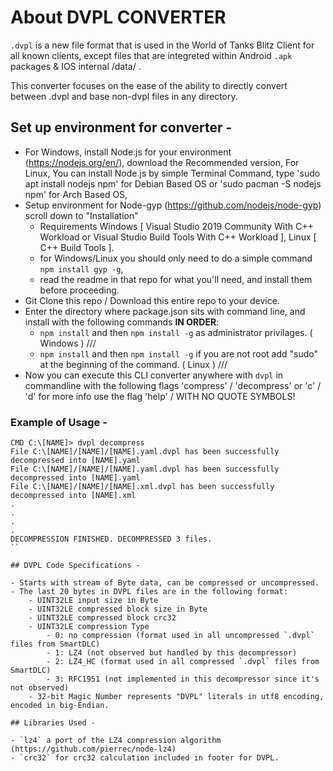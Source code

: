 # About DVPL CONVERTER

`.dvpl` is a new file format that is used in the World of Tanks Blitz Client for all known clients, except files that are integreted within Android `.apk` packages & IOS internal /data/ .

This converter focuses on the ease of the ability to directly convert between .dvpl and base non-dvpl files in any directory.


## Set up environment for converter -

- For Windows, install Node.js for your environment (https://nodejs.org/en/), download the Recommended version,
  For Linux, You can install Node.js by simple Terminal Command, type 'sudo apt install nodejs npm' for Debian Based OS or 'sudo pacman -S nodejs npm' for Arch Based OS,
- Setup environment for Node-gyp (https://github.com/nodejs/node-gyp) scroll down to "Installation"
    - Requirements Windows [ Visual Studio 2019 Community With C++ Workload or Visual Studio Build Tools With C++ Workload ], Linux [ C++ Build Tools ].
    - for Windows/Linux you should only need to do a simple command `npm install gyp -g`,
    - read the readme in that repo for what you'll need, and install them before proceeding.
- Git Clone this repo / Download this entire repo to your device.
- Enter the directory where package.json sits with command line, and install with the following commands **IN ORDER**:
    - `npm install` and then `npm install -g` as administrator privilages. ( Windows ) ///
    - `npm install` and then `npm install -g` if you are not root add "sudo" at the beginning of the command. ( Linux ) ///
- Now you can execute this CLI converter anywhere with `dvpl` in commandline with the following flags 'compress' / 'decompress' or 'c' / 'd' for more info use the flag 'help' / WITH NO QUOTE SYMBOLS!

### Example of Usage -
```
CMD C:\[NAME]> dvpl decompress
File C:\[NAME]/[NAME]/[NAME].yaml.dvpl has been successfully decompressed into [NAME].yaml
File C:\[NAME]/[NAME]/[NAME].yaml.dvpl has been successfully decompressed into [NAME].yaml
File C:\[NAME]/[NAME]/[NAME].xml.dvpl has been successfully decompressed into [NAME].xml
.
.
.
.
DECOMPRESSION FINISHED. DECOMPRESSED 3 files.
``

## DVPL Code Specifications -

- Starts with stream of Byte data, can be compressed or uncompressed.
- The last 20 bytes in DVPL files are in the following format:
    - UINT32LE input size in Byte
    - UINT32LE compressed block size in Byte
    - UINT32LE compressed block crc32
    - UINT32LE compression Type
        - 0: no compression (format used in all uncompressed `.dvpl` files from SmartDLC)
        - 1: LZ4 (not observed but handled by this decompressor)
        - 2: LZ4_HC (format used in all compressed `.dvpl` files from SmartDLC)
        - 3: RFC1951 (not implemented in this decompressor since it's not observed)    
    - 32-bit Magic Number represents "DVPL" literals in utf8 encoding, encoded in big-Endian.        

## Libraries Used -

- `lz4` a port of the LZ4 compression algorithm (https://github.com/pierrec/node-lz4)
- `crc32` for crc32 calculation included in footer for DVPL.
